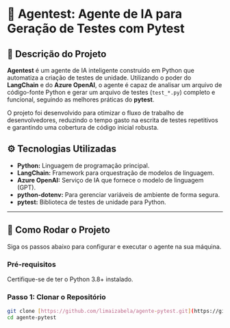 # 🤖 Agentest: Agente de IA para Geração de Testes com Pytest

## 📝 Descrição do Projeto

**Agentest** é um agente de IA inteligente construído em Python que automatiza a criação de testes de unidade. Utilizando o poder do **LangChain** e do **Azure OpenAI**, o agente é capaz de analisar um arquivo de código-fonte Python e gerar um arquivo de testes (`test_*.py`) completo e funcional, seguindo as melhores práticas do **pytest**.

O projeto foi desenvolvido para otimizar o fluxo de trabalho de desenvolvedores, reduzindo o tempo gasto na escrita de testes repetitivos e garantindo uma cobertura de código inicial robusta.

## ⚙️ Tecnologias Utilizadas

* **Python:** Linguagem de programação principal.
* **LangChain:** Framework para orquestração de modelos de linguagem.
* **Azure OpenAI:** Serviço de IA que fornece o modelo de linguagem (GPT).
* **python-dotenv:** Para gerenciar variáveis de ambiente de forma segura.
* **pytest:** Biblioteca de testes de unidade para Python.

---

## 🚀 Como Rodar o Projeto

Siga os passos abaixo para configurar e executar o agente na sua máquina.

### Pré-requisitos

Certifique-se de ter o Python 3.8+ instalado.

### Passo 1: Clonar o Repositório

```bash
git clone [https://github.com/limaizabela/agente-pytest.git](https://github.com/limaizabela/agente-pytest.git)
cd agente-pytest